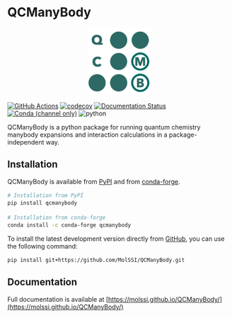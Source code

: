 QCManyBody
==========

<p align="center">
    <picture>
    <img alt="QCManyBody Logo" src="https://github.com/MolSSI/QCManyBody/blob/main/docs/logo.png" height="150px">
    </picture>
</p>

[![GitHub Actions](https://img.shields.io/github/actions/workflow/status/MolSSI/QCManyBody/ci.yml?logo=github)](https://github.com/MolSSI/QCManyBody/actions?query=workflow%3ACI)
[![codecov](https://codecov.io/github/MolSSI/QCManyBody/graph/badge.svg?token=E4S0706HJ0)](https://codecov.io/github/MolSSI/QCManyBody)
[![Documentation Status](https://img.shields.io/github/actions/workflow/status/MolSSI/QCManyBody/ci.yml?label=docs&logo=readthedocs&logoColor=white)](https://molssi.github.io/QCManyBody/)
[![Conda (channel only)](https://img.shields.io/conda/vn/conda-forge/qcmanybody?color=blue&logo=anaconda&logoColor=white)](https://anaconda.org/conda-forge/qcmanybody)
![python](https://img.shields.io/badge/python-3.8+-blue.svg)

QCManyBody is a python package for running quantum chemistry manybody expansions and interaction calculations in a
package-independent way.

## Installation

QCManyBody is available from [PyPI](https://pypi.org/project/qcmanybody) and from
[conda-forge](https://anaconda.org/conda-forge/qcmanybody).

```bash
# Installation from PyPI
pip install qcmanybody

# Installation from conda-forge
conda install -c conda-forge qcmanybody
```

To install the latest development version directly from
[GitHub](https://github.com/MolSSI/QCManyBody), you can use the following command:

```bash
pip install git+https://github.com/MolSSI/QCManyBody.git
```

## Documentation

Full documentation is available at [https://molssi.github.io/QCManyBody/](https://molssi.github.io/QCManyBody/)